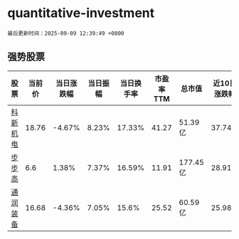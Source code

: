 # quantitative-investment

`最后更新时间：2025-09-09 12:39:49 +0800`

## 强势股票

|股票|当前价|当日涨跌幅|当日振幅|当日换手率|市盈率TTM|总市值|近10日涨跌幅|
|----|----|----|----|----|----|----|----|
|[科新机电](https://xueqiu.com/S/SZ300092)|18.76|-4.67%|8.23%|17.33%|41.27|51.39亿|37.74%|
|[步步高](https://xueqiu.com/S/SZ002251)|6.6|1.38%|7.37%|16.59%|11.91|177.45亿|28.91%|
|[通润装备](https://xueqiu.com/S/SZ002150)|16.68|-4.36%|7.05%|15.6%|25.52|60.59亿|25.98%|

